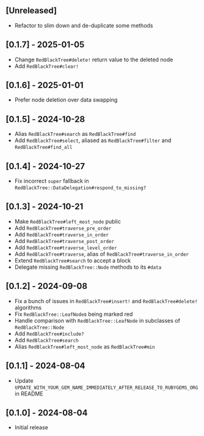 ## [Unreleased]

- Refactor to slim down and de-duplicate some methods

## [0.1.7] - 2025-01-05

- Change `RedBlackTree#delete!` return value to the deleted node
- Add `RedBlackTree#clear!`

## [0.1.6] - 2025-01-01

- Prefer node deletion over data swapping

## [0.1.5] - 2024-10-28

- Alias `RedBlackTree#search` as `RedBlackTree#find`
- Add `RedBlackTree#select`, aliased as `RedBlackTree#filter` and `RedBlackTree#find_all`

## [0.1.4] - 2024-10-27

- Fix incorrect `super` fallback in `RedBlackTree::DataDelegation#respond_to_missing?`

## [0.1.3] - 2024-10-21

- Make `RedBlackTree#left_most_node` public
- Add `RedBlackTree#traverse_pre_order`
- Add `RedBlackTree#traverse_in_order`
- Add `RedBlackTree#traverse_post_order`
- Add `RedBlackTree#traverse_level_order`
- Add `RedBlackTree#traverse`, alias of `RedBlackTree#traverse_in_order`
- Extend `RedBlackTree#search` to accept a block
- Delegate missing `RedBlackTree::Node` methods to its `#data`

## [0.1.2] - 2024-09-08

- Fix a bunch of issues in `RedBlackTree#insert!` and `RedBlackTree#delete!` algorithms
- Fix `RedBlackTree::LeafNode`s being marked red
- Handle comparison with `RedBlackTree::LeafNode` in subclasses of `RedBlackTree::Node`
- Add `RedBlackTree#include?`
- Add `RedBlackTree#search`
- Alias `RedBlackTree#left_most_node` as `RedBlackTree#min`

## [0.1.1] - 2024-08-04

- Update `UPDATE_WITH_YOUR_GEM_NAME_IMMEDIATELY_AFTER_RELEASE_TO_RUBYGEMS_ORG` in README

## [0.1.0] - 2024-08-04

- Initial release
